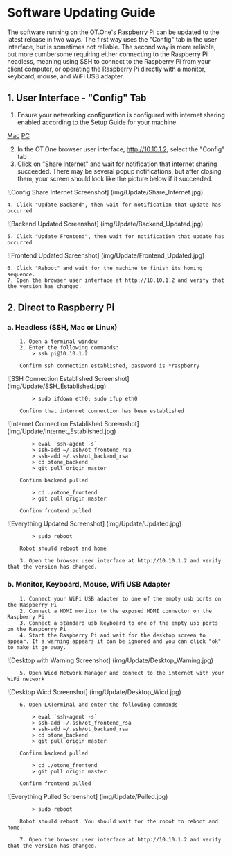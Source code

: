 # Software Updating Guide


The software running on the OT.One's Raspberry Pi can be updated to the latest release in two ways. The first way uses the "Config" tab in the user interface, but is sometimes not reliable. The second way is more reliable, but more cumbersome requiring either connecting to the Raspberry Pi headless, meaning using SSH to connect to the Raspberry Pi from your client computer, or operating the Raspberry Pi directly with a monitor, keyboard, mouse, and WiFi USB adapter.


## 1. User Interface - "Config" Tab

1. Ensure your networking configuration is configured with internet sharing enabled according to the Setup Guide for your machine.
	
[Mac](https://github.com/OpenTrons/otone_docs/blob/master/Setup_Mac.md "Mac Setup Guide")
[PC](https://github.com/OpenTrons/otone_docs/blob/master/Setup_Windows.md "PC Setup Guide")

2. In the OT.One browser user interface, http://10.10.1.2, select the "Config" tab
3. Click on "Share Internet" and wait for notification that internet sharing succeeded. There may be several popup notifications, but after closing them, your screen should look like the picture below if it succeeded.

![Config Share Internet Screenshot] (img/Update/Share_Internet.jpg)

	4. Click "Update Backend", then wait for notification that update has occurred

![Backend Updated Screenshot] (img/Update/Backend_Updated.jpg)

	5. Click "Update Frontend", then wait for notification that update has occurred

![Frontend Updated Screenshot] (img/Update/Frontend_Updated.jpg)

	6. Click "Reboot" and wait for the machine to finish its homing sequence.
	7. Open the browser user interface at http://10.10.1.2 and verify that the version has changed.


## 2. Direct to Raspberry Pi

### a. Headless (SSH, Mac or Linux)

		1. Open a terminal window
		2. Enter the following commands:
			> ssh pi@10.10.1.2

		Confirm ssh connection established, password is *raspberry
			
![SSH Connection Established Screenshot] (img/Update/SSH_Established.jpg)

			> sudo ifdown eth0; sudo ifup eth0

		Confirm that internet connection has been established

![Internet Connection Established Screenshot] (img/Update/Internet_Established.jpg)

			> eval `ssh-agent -s`
			> ssh-add ~/.ssh/ot_frontend_rsa
			> ssh-add ~/.ssh/ot_backend_rsa
			> cd otone_backend
			> git pull origin master

		Confirm backend pulled

			> cd ./otone_frontend
			> git pull origin master

		Confirm frontend pulled

![Everything Updated Screenshot] (img/Update/Updated.jpg)

			> sudo reboot

		Robot should reboot and home

		3. Open the browser user interface at http://10.10.1.2 and verify that the version has changed.



### b. Monitor, Keyboard, Mouse, Wifi USB Adapter

		1. Connect your WiFi USB adapter to one of the empty usb ports on the Raspberry Pi
		2. Connect a HDMI monitor to the exposed HDMI connector on the Raspberry Pi
		3. Connect a standard usb keyboard to one of the empty usb ports on the Raspberry Pi 
		4. Start the Raspberry Pi and wait for the desktop screen to appear. If a warning appears it can be ignored and you can click "ok" to make it go away. 

![Desktop with Warning Screenshot] (img/Update/Desktop_Warning.jpg)


		5. Open Wicd Network Manager and connect to the internet with your WiFi network

![Desktop Wicd Screenshot] (img/Update/Desktop_Wicd.jpg)

		6. Open LXTerminal and enter the following commands

			> eval `ssh-agent -s`
			> ssh-add ~/.ssh/ot_frontend_rsa
			> ssh-add ~/.ssh/ot_backend_rsa
			> cd otone_backend
			> git pull origin master

		Confirm backend pulled

			> cd ./otone_frontend
			> git pull origin master

		Confirm frontend pulled

![Everything Pulled Screenshot] (img/Update/Pulled.jpg)

			> sudo reboot

		Robot should reboot. You should wait for the robot to reboot and home.

		7. Open the browser user interface at http://10.10.1.2 and verify that the version has changed.











